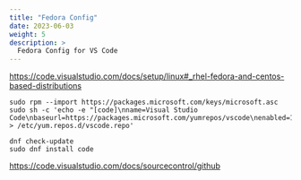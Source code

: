 ```yaml
---
title: "Fedora Config"
date: 2023-06-03
weight: 5
description: >
  Fedora Config for VS Code
---
```


<https://code.visualstudio.com/docs/setup/linux#_rhel-fedora-and-centos-based-distributions>

```shell
sudo rpm --import https://packages.microsoft.com/keys/microsoft.asc
sudo sh -c 'echo -e "[code]\nname=Visual Studio Code\nbaseurl=https://packages.microsoft.com/yumrepos/vscode\nenabled=1\ngpgcheck=1\ngpgkey=https://packages.microsoft.com/keys/microsoft.asc" > /etc/yum.repos.d/vscode.repo'
```

```shell
dnf check-update
sudo dnf install code
```

<https://code.visualstudio.com/docs/sourcecontrol/github>
